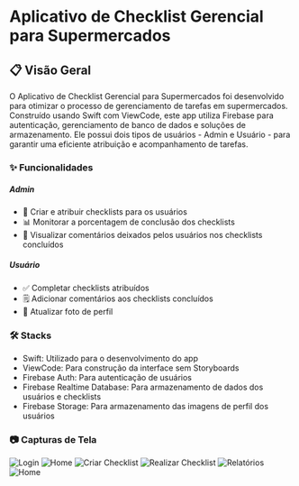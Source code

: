 # Aplicativo de Checklist Gerencial para Supermercados 

## **📋 Visão Geral** 

O Aplicativo de Checklist Gerencial para Supermercados foi desenvolvido para otimizar o processo de gerenciamento de tarefas em supermercados. Construído usando Swift com ViewCode, este app utiliza Firebase para autenticação, gerenciamento de banco de dados e soluções de armazenamento. Ele possui dois tipos de usuários - Admin e Usuário - para garantir uma eficiente atribuição e acompanhamento de tarefas.

### **✨ Funcionalidades**

##### Admin

* 📝 Criar e atribuir checklists para os usuários
* 📊 Monitorar a porcentagem de conclusão dos checklists
* 💬 Visualizar comentários deixados pelos usuários nos checklists concluídos

##### Usuário

* ✅ Completar checklists atribuídos
* 🗒️ Adicionar comentários aos checklists concluídos
* 📸 Atualizar foto de perfil

### **🛠️ Stacks**

* Swift: Utilizado para o desenvolvimento do app
* ViewCode: Para construção da interface sem Storyboards
* Firebase Auth: Para autenticação de usuários
* Firebase Realtime Database: Para armazenamento de dados dos usuários e checklists
* Firebase Storage: Para armazenamento das imagens de perfil dos usuários

### **📷 Capturas de Tela**
![Login](Assets.xcassets/telaDeLogin.png)
![Home](Assets.xcassets/telaDeHome.png)
![Criar Checklist](Assets.xcassets/telaCriarChecklist.png)
![Realizar Checklist](Assets.xcassets/telaDeComentario.png)
![Relatórios](Assets.xcassets/telaDeRelatorios.png)
![Home](Assets.xcassets/telaDePerfil.png)


